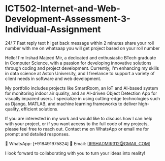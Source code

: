 # ICT502-Internet-and-Web-Development-Assessment-3-Individual-Assignment
24/ 7 Fast reply text hi get back message within 2 minutes
share your roll number with me on whatsaap you will get project based on your roll number

Hello! I'm Irshad Majeed Mir, a dedicated and enthusiastic BTech graduate in Computer Science, with a passion for developing innovative solutions through coding and project development. Currently, I'm enhancing my skills in data science at Aston University, and I freelance to support a variety of client needs in software and web development.

My portfolio includes projects like SmartRoom, an IoT and AI-based system for monitoring indoor air quality, and an AI-driven Object Detection App for visually impaired users. I specialize in using cutting-edge technologies such as Django, MATLAB, and machine learning frameworks to deliver high-quality, efficient solutions.

If you are interested in my work and would like to discuss how I can help with your project, or if you want access to the full code of my projects, please feel free to reach out. Contact me on WhatsApp or email me for prompt and detailed responses.

📱 WhatsApp: [+918491975824] 📧 Email: [IRSHADMIR312@GMAIL.COM]

I look forward to collaborating with you to turn your ideas into reality!
